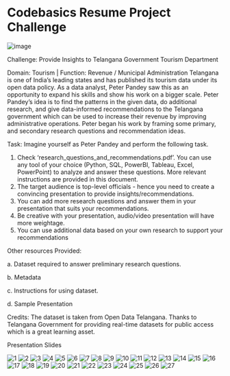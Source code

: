 # Codebasics Resume Project Challenge

![image](https://user-images.githubusercontent.com/95215581/236555992-a11ad5f3-15a8-4f57-b5f1-0fa520995ddf.png)



Challenge:
Provide Insights to Telangana Government Tourism Department




Domain:  Tourism | Function: Revenue / Municipal Administration
Telangana is one of India’s leading states and has published its tourism data under its open data policy.
As a data analyst, Peter Pandey saw this as an opportunity to expand his skills and show his work on a bigger scale. Peter Pandey’s idea is to find the patterns in the given data, do additional research, and give data-informed recommendations to the Telangana government which can be used to increase their revenue by improving administrative operations.
Peter began his work by framing some primary, and secondary research questions and recommendation ideas.



Task:
Imagine yourself as Peter Pandey and perform the following task.
1.    Check ‘research_questions_and_recommendations.pdf’. You can use any tool of your choice (Python, SQL, PowerBI, Tableau, Excel, PowerPoint) to analyze and answer these questions. More relevant instructions are provided in this document.
2.    The target audience is top-level officials - hence you need to create a convincing presentation to provide insights/recommendations.
3.    You can add more research questions and answer them in your presentation that suits your recommendations.
4.    Be creative with your presentation, audio/video presentation will have more weightage.
5.    You can use additional data based on your own research to support your recommendations



Other resources Provided:

a.    Dataset required to answer preliminary research questions.

b.    Metadata

c.    Instructions for using dataset.

d.    Sample Presentation




Credits:
The dataset is taken from Open Data Telangana. Thanks to Telangana Government for providing real-time datasets for public access which is a great learning asset.


Presentation Slides

![1](https://user-images.githubusercontent.com/95215581/236849517-2880efca-caf0-47f7-9a65-410d67019362.jpg)
![2](https://user-images.githubusercontent.com/95215581/236849906-2ab082cb-9192-408f-92f2-bcee2cdb6e32.jpg)
![3](https://user-images.githubusercontent.com/95215581/236849930-2b78f727-fa37-40d0-9119-a398b77279f3.jpg)
![4](https://user-images.githubusercontent.com/95215581/236849970-8b09a27a-cb10-4c35-a42d-0e1bee7f74a9.jpg)
![5](https://user-images.githubusercontent.com/95215581/236850043-ea2d9ac4-d8a4-4f38-980a-e866a393fce9.jpg)
![6](https://user-images.githubusercontent.com/95215581/236850061-9e85461c-9ba1-4a7e-9eab-69781787e463.jpg)
![7](https://user-images.githubusercontent.com/95215581/236850097-e0b16b67-09db-4ab6-8d72-c77e05c69f65.jpg)
![8](https://user-images.githubusercontent.com/95215581/236850186-664b0993-0edc-4cb6-9eed-aff529e92e4c.jpg)
![9](https://user-images.githubusercontent.com/95215581/236850229-de68b093-499e-4591-a80d-742da7b47aeb.jpg)
![10](https://user-images.githubusercontent.com/95215581/236850255-a5035259-1d5b-472d-9064-2cf5675c0adc.jpg)
![11](https://user-images.githubusercontent.com/95215581/236850287-cf3fbd0d-3287-4a2b-87c6-7df6e5735b06.jpg)
![12](https://user-images.githubusercontent.com/95215581/236850337-384856bb-1911-44d3-8721-ef27d8277eb6.jpg)
![13](https://user-images.githubusercontent.com/95215581/236850363-657e83fb-00c7-409d-9710-7eac6c8c2cd7.jpg)
![14](https://user-images.githubusercontent.com/95215581/236850389-87a4ed76-ae87-47ba-b91b-67dcf7cf2d27.jpg)
![15](https://user-images.githubusercontent.com/95215581/236850416-c586e355-868d-4b3b-b85d-639c90ad10c0.jpg)
![16](https://user-images.githubusercontent.com/95215581/236850431-9b392302-24ce-4331-b48e-6fd674cfd3fc.jpg)
![17](https://user-images.githubusercontent.com/95215581/236850454-8edeb1e1-d44a-4a4d-b187-497e10ca2935.jpg)
![18](https://user-images.githubusercontent.com/95215581/236850472-2b44bb9a-76df-4a72-bfaf-36e8a97a10a5.jpg)
![19](https://user-images.githubusercontent.com/95215581/236850508-b0e7135e-b8f1-496d-aba1-0c910299af8f.jpg)
![20](https://user-images.githubusercontent.com/95215581/236850522-51d53fac-2af0-4c01-85d1-8615b7e25302.jpg)
![21](https://user-images.githubusercontent.com/95215581/236850559-8a1b166b-3b68-408f-8f21-848378465a5f.jpg)
![22](https://user-images.githubusercontent.com/95215581/236850581-32eaa16b-97a7-4f73-92da-b6e30a0fe486.jpg)
![23](https://user-images.githubusercontent.com/95215581/236850593-4f7a7e31-a069-4ea7-bb51-737225e0474b.jpg)
![24](https://user-images.githubusercontent.com/95215581/236850627-0b01c4df-5254-495f-95e4-18b2bd9fff0a.jpg)
![25](https://user-images.githubusercontent.com/95215581/236850646-18d2bd54-4c1f-4e47-b058-8748af1b260c.jpg)
![26](https://user-images.githubusercontent.com/95215581/236850660-02add171-bffb-49ea-88ae-a7ddae4f3c7e.jpg)
![27](https://user-images.githubusercontent.com/95215581/236850680-5abc9a80-739b-4dc2-9601-8051a17a38d2.jpg)



















